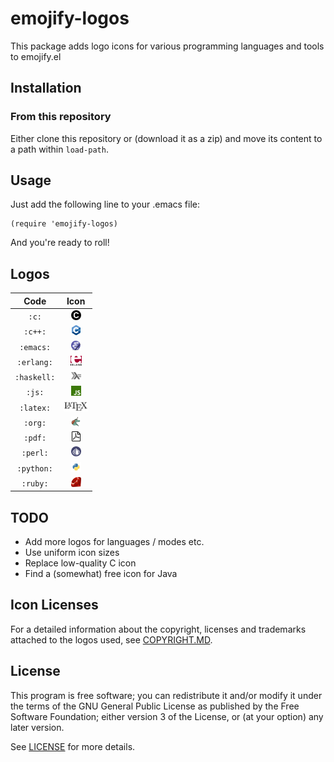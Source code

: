 # emojify-logos
This package adds logo icons for various programming languages and tools to emojify.el

## Installation
### From this repository
Either clone this repository or (download it as a zip) and move its content to a path within ``load-path``.

## Usage
Just add the following line to your .emacs file:
```elisp
(require 'emojify-logos)
```
And you're ready to roll!

## Logos

| Code        | Icon                                          |
|:-----------:|:---------------------------------------------:|
|``:c:``      |<img src="logos/c.png" height="16"></img>      |
|``:c++:``    |<img src="logos/c++.png" height="16"></img>    |
|``:emacs:``  |<img src="logos/emacs.png" height="16"></img>  |
|``:erlang:`` |<img src="logos/erlang.png" height="16"></img> |
|``:haskell:``|<img src="logos/haskell.png" height="16"></img>|
|``:js:``     |<img src="logos/js.png" height="16"></img>     |
|``:latex:``  |<img src="logos/latex.png" height="16"></img>  |
|``:org:``    |<img src="logos/org.png" height="16"></img>    |
|``:pdf:``    |<img src="logos/pdf.png" height="16"></img>    |
|``:perl:``   |<img src="logos/perl.png" height="16"></img>   |
|``:python:`` |<img src="logos/python.png" height="16"></img> |
|``:ruby:``   |<img src="logos/ruby.png" height="16"></img>   |

## TODO
* Add more logos for languages / modes etc.
* Use uniform icon sizes
* Replace low-quality C icon
* Find a (somewhat) free icon for Java

## Icon Licenses
For a detailed information about the copyright, licenses and trademarks attached to the logos used, see [COPYRIGHT.MD](logos/COPYRIGHT.MD).

## License
This program is free software; you can redistribute it and/or
modify it under the terms of the GNU General Public License
as published by the Free Software Foundation; either version 3
of the License, or (at your option) any later version.

See [LICENSE](LICENSE) for more details.
